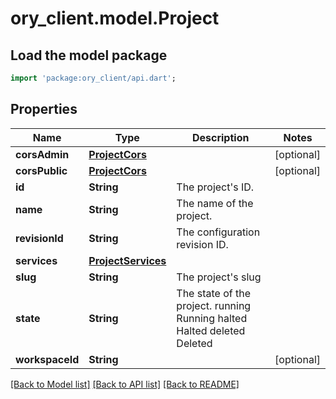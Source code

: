 # ory_client.model.Project

## Load the model package
```dart
import 'package:ory_client/api.dart';
```

## Properties
Name | Type | Description | Notes
------------ | ------------- | ------------- | -------------
**corsAdmin** | [**ProjectCors**](ProjectCors.md) |  | [optional] 
**corsPublic** | [**ProjectCors**](ProjectCors.md) |  | [optional] 
**id** | **String** | The project's ID. | 
**name** | **String** | The name of the project. | 
**revisionId** | **String** | The configuration revision ID. | 
**services** | [**ProjectServices**](ProjectServices.md) |  | 
**slug** | **String** | The project's slug | 
**state** | **String** | The state of the project. running Running halted Halted deleted Deleted | 
**workspaceId** | **String** |  | [optional] 

[[Back to Model list]](../README.md#documentation-for-models) [[Back to API list]](../README.md#documentation-for-api-endpoints) [[Back to README]](../README.md)


